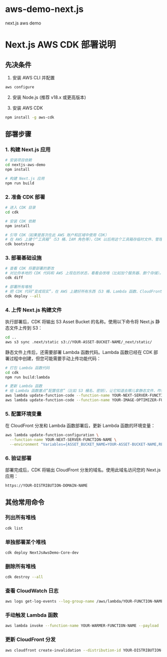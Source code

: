 # aws-demo-next.js
next.js aws demo


# Next.js AWS CDK 部署说明

## 先决条件

1. 安装 AWS CLI 并配置
<!-- AWS CLI 是跟 AWS 云服务“对话”的工具。配置它（输入 Access Key、Secret Key、区域等），相当于给电脑一个“通行证”，让它能操作你的 AWS 账户。 -->
   ```bash
   aws configure
   ```

2. 安装 Node.js (推荐 v18.x 或更高版本)

3. 安装 AWS CDK
<!-- CDK 是 AWS 的“基础设施代码工具”，让你用代码（而不是手动点网页）建服务器、存储啥的。 -->
   ```bash
   npm install -g aws-cdk
   ```

## 部署步骤

### 1. 构建 Next.js 应用

```bash
# 安装项目依赖
cd nextjs-aws-demo
npm install

# 构建 Next.js 应用
npm run build
```

### 2. 准备 CDK 部署

```bash
# 进入 CDK 目录
cd cdk

# 安装 CDK 依赖
npm install

# 引导 CDK（如果是首次在此 AWS 账户和区域中使用 CDK）
# 在 AWS 上建个“工具箱”（S3 桶、IAM 角色等），CDK 以后用这个工具箱存临时文件、管理权限。
cdk bootstrap
```

### 3. 部署基础设施

```bash
# 查看 CDK 将要部署的更改
# 对比你本地的 CDK 代码和 AWS 上现在的状态，看看会改啥（比如加个服务器、删个存储）。
cdk diff

# 部署所有堆栈
# 把 CDK 代码“变成现实”，在 AWS 上建好所有东西（S3 桶、Lambda 函数、CloudFront 分发等）。
cdk deploy --all
```

### 4. 上传 Next.js 构建文件

执行部署后，CDK 将输出 S3 Asset Bucket 的名称。使用以下命令将 Next.js 静态文件上传到 S3：
<!-- 把 Next.js 打包好的静态文件（图片、CSS、JS）上传到 S3 桶，供 CloudFront 分发给用户。 -->
```bash
cd ..
aws s3 sync .next/static s3://YOUR-ASSET-BUCKET-NAME/_next/static/
```

静态文件上传后，还需要部署 Lambda 函数代码。Lambda 函数已经在 CDK 部署过程中创建，但您可能需要手动上传功能代码：
<!-- npm run build:lambda：把 Lambda 函数的代码打包成 zip 文件。 -->
<!-- aws lambda update-function-code：把打包好的代码上传到 AWS Lambda，更新服务器端逻辑（比如页面渲染、图片优化）。 -->
```bash
# 打包 Lambda 函数代码
cd cdk
npm run build:lambda

# 更新 Lambda 函数
# 给 Lambda 函数塞点“配置信息”（比如 S3 桶名、密钥），让它知道去哪儿拿静态文件、咋验证请求。
aws lambda update-function-code --function-name YOUR-NEXT-SERVER-FUNCTION-NAME --zip-file fileb://lambda-build/next-server.zip
aws lambda update-function-code --function-name YOUR-IMAGE-OPTIMIZER-FUNCTION-NAME --zip-file fileb://lambda-build/image-optimizer.zip
```

### 5. 配置环境变量

在 CloudFront 分发和 Lambda 函数部署后，更新 Lambda 函数的环境变量：
<!-- 给 Lambda 函数塞点“配置信息”（比如 S3 桶名、密钥），让它知道去哪儿拿静态文件、咋验证请求。 -->
```bash
aws lambda update-function-configuration \
  --function-name YOUR-NEXT-SERVER-FUNCTION-NAME \
  --environment "Variables={ASSET_BUCKET_NAME=YOUR-ASSET-BUCKET-NAME,REVALIDATION_SECRET=YOUR-SECRET-KEY}"
```

### 6. 验证部署

部署完成后，CDK 将输出 CloudFront 分发的域名。使用此域名访问您的 Next.js 应用：
<!-- CDK 部署完会给个 CloudFront 域名，打开看看网站能不能用。 -->
```
https://YOUR-DISTRIBUTION-DOMAIN-NAME
```

## 其他常用命令

### 列出所有堆栈
<!-- 列出 CDK 项目里有哪些“建筑”（堆栈），比如核心服务、数据库啥的。 -->
```bash
cdk list
```

### 单独部署某个堆栈
<!-- 只建某个部分（比如核心服务），不影响其他。 -->
```bash
cdk deploy NextJsAwsDemo-Core-dev
```

### 删除所有堆栈
```bash
cdk destroy --all
```

### 查看 CloudWatch 日志
```bash
aws logs get-log-events --log-group-name /aws/lambda/YOUR-FUNCTION-NAME --log-stream-name YOUR-LOG-STREAM
```

### 手动触发 Lambda 函数
<!-- 手动跑一下 Lambda（比如预热函数），测试它能不能正常干活。 -->
```bash
aws lambda invoke --function-name YOUR-WARMER-FUNCTION-NAME --payload '{}' response.json
```

### 更新 CloudFront 分发
```bash
aws cloudfront create-invalidation --distribution-id YOUR-DISTRIBUTION-ID --paths "/*"
```

<!-- 简单理解 -->
<!-- 
准备工具：装好 AWS CLI、Node.js、CDK，调好“遥控器”。
打包应用：把 Next.js 网站“炒好菜”。
搭框架：用 CDK 在 AWS 上建“厨房”（S3、Lambda、CloudFront）。
送货：把静态文件和代码送到“云端”。
调味：给 Lambda 加点“佐料”（环境变量）。
开张：访问域名，看看“餐厅”能不能营业。 -->